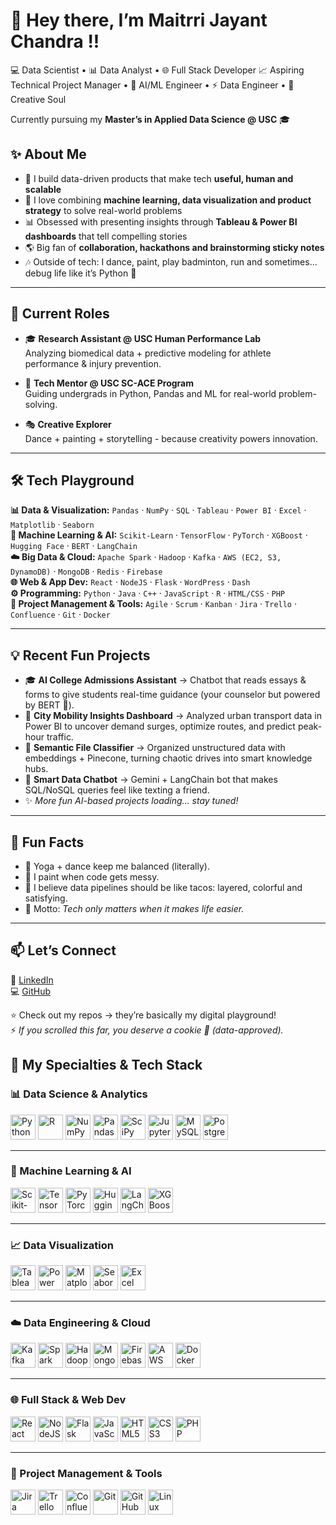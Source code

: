 # 🌸 Hey there, I’m Maitrri Jayant Chandra !!

💻 Data Scientist • 📊 Data Analyst  • 🌐 Full Stack Developer
📈 Aspiring Technical Project Manager • 🤖 AI/ML Engineer • ⚡ Data Engineer • 🎨 Creative Soul  

Currently pursuing my **Master’s in Applied Data Science @ USC** 🎓  


## ✨ About Me  

- 🚀 I build data-driven products that make tech **useful, human and scalable**  
- 🧠 I love combining **machine learning, data visualization and product strategy** to solve real-world problems  
- 📊 Obsessed with presenting insights through **Tableau & Power BI dashboards** that tell compelling stories  
- 🌎 Big fan of **collaboration, hackathons and brainstorming sticky notes**  
- 🎶 Outside of tech: I dance, paint, play badminton, run and sometimes… debug life like it’s Python 🐍  

---

## 🔬 Current Roles  

- 🎓 **Research Assistant @ USC Human Performance Lab**  
  Analyzing biomedical data + predictive modeling for athlete performance & injury prevention.  

- 💬 **Tech Mentor @ USC SC-ACE Program**  
  Guiding undergrads in Python, Pandas and ML for real-world problem-solving.  

- 🎭 **Creative Explorer**  
  Dance + painting + storytelling - because creativity powers innovation.  

---

## 🛠️ Tech Playground  

**📊 Data & Visualization:** `Pandas` · `NumPy` · `SQL` · `Tableau` · `Power BI` · `Excel` · `Matplotlib` · `Seaborn`  
**🤖 Machine Learning & AI:** `Scikit-Learn` · `TensorFlow` · `PyTorch` · `XGBoost` · `Hugging Face` · `BERT` · `LangChain`  
**☁️ Big Data & Cloud:** `Apache Spark` · `Hadoop` · `Kafka` · `AWS (EC2, S3, DynamoDB)` · `MongoDB` · `Redis` · `Firebase`  
**🌐 Web & App Dev:** `React` · `NodeJS` · `Flask` · `WordPress` · `Dash`  
**⚙️ Programming:** `Python` · `Java` · `C++` · `JavaScript` · `R` · `HTML/CSS` · `PHP`  
**📌 Project Management & Tools:** `Agile` · `Scrum` · `Kanban` · `Jira` · `Trello` · `Confluence` · `Git` · `Docker`  

---

## 💡 Recent Fun Projects  

- 🎓 **AI College Admissions Assistant** → Chatbot that reads essays & forms to give students real-time guidance (your counselor but powered by BERT 🤖).  
- 🚌 **City Mobility Insights Dashboard** → Analyzed urban transport data in Power BI to uncover demand surges, optimize routes, and predict peak-hour traffic.  
- 📂 **Semantic File Classifier** → Organized unstructured data with embeddings + Pinecone, turning chaotic drives into smart knowledge hubs.  
- 💬 **Smart Data Chatbot** → Gemini + LangChain bot that makes SQL/NoSQL queries feel like texting a friend.  
- ✨ *More fun AI-based projects loading… stay tuned!*  

---

## 🌟 Fun Facts  

- 🧘 Yoga + dance keep me balanced (literally).  
- 🎨 I paint when code gets messy.  
- 🌮 I believe data pipelines should be like tacos: layered, colorful and satisfying.  
- 🤝 Motto: *Tech only matters when it makes life easier.*  

---

## 📫 Let’s Connect  

💼 [LinkedIn](https://www.linkedin.com/in/maitrrichandra)  
💻 [GitHub](https://github.com/maitrri)  

⭐ Check out my repos → they’re basically my digital playground!  
⚡ *If you scrolled this far, you deserve a cookie 🍪 (data-approved).*  

## 🔧 My Specialties & Tech Stack  

### 📊 Data Science & Analytics  
<p align="left">
  <img src="https://cdn.jsdelivr.net/gh/devicons/devicon/icons/python/python-original.svg" alt="Python" width="40" height="40"/>
  <img src="https://cdn.jsdelivr.net/gh/devicons/devicon/icons/r/r-original.svg" alt="R" width="40" height="40"/>
  <img src="https://cdn.jsdelivr.net/gh/devicons/devicon/icons/numpy/numpy-original.svg" alt="NumPy" width="40" height="40"/>
  <img src="https://cdn.jsdelivr.net/gh/devicons/devicon/icons/pandas/pandas-original.svg" alt="Pandas" width="40" height="40"/>
  <img src="https://cdn.jsdelivr.net/gh/devicons/devicon/icons/scipy/scipy-original.svg" alt="SciPy" width="40" height="40"/>
  <img src="https://cdn.jsdelivr.net/gh/devicons/devicon/icons/jupyter/jupyter-original.svg" alt="Jupyter" width="40" height="40"/>
  <img src="https://cdn.jsdelivr.net/gh/devicons/devicon/icons/mysql/mysql-original.svg" alt="MySQL" width="40" height="40"/>
  <img src="https://cdn.jsdelivr.net/gh/devicons/devicon/icons/postgresql/postgresql-original.svg" alt="PostgreSQL" width="40" height="40"/>
</p>

---

### 🤖 Machine Learning & AI  
<p align="left">
  <img src="https://cdn.jsdelivr.net/gh/devicons/devicon/icons/scikitlearn/scikitlearn-original.svg" alt="Scikit-Learn" width="40" height="40"/>
  <img src="https://cdn.jsdelivr.net/gh/devicons/devicon/icons/tensorflow/tensorflow-original.svg" alt="TensorFlow" width="40" height="40"/>
  <img src="https://cdn.jsdelivr.net/gh/devicons/devicon/icons/pytorch/pytorch-original.svg" alt="PyTorch" width="40" height="40"/>
  <img src="https://cdn.jsdelivr.net/gh/devicons/devicon/icons/huggingface/huggingface-original.svg" alt="HuggingFace" width="40" height="40"/>
  <img src="https://cdn.jsdelivr.net/gh/devicons/devicon/icons/langchain/langchain-original.svg" alt="LangChain" width="40" height="40"/>
  <img src="https://cdn.jsdelivr.net/gh/devicons/devicon/icons/xgboost/xgboost-original.svg" alt="XGBoost" width="40" height="40"/>
</p>

---

### 📈 Data Visualization  
<p align="left">
  <img src="https://cdn.jsdelivr.net/gh/devicons/devicon/icons/tableau/tableau-original.svg" alt="Tableau" width="40" height="40"/>
  <img src="https://cdn.jsdelivr.net/gh/devicons/devicon/icons/powerbi/powerbi-original.svg" alt="Power BI" width="40" height="40"/>
  <img src="https://cdn.jsdelivr.net/gh/devicons/devicon/icons/matplotlib/matplotlib-original.svg" alt="Matplotlib" width="40" height="40"/>
  <img src="https://cdn.jsdelivr.net/gh/devicons/devicon/icons/seaborn/seaborn-original.svg" alt="Seaborn" width="40" height="40"/>
  <img src="https://cdn.jsdelivr.net/gh/devicons/devicon/icons/excel/excel-original.svg" alt="Excel" width="40" height="40"/>
</p>

---

### ☁️ Data Engineering & Cloud  
<p align="left">
  <img src="https://cdn.jsdelivr.net/gh/devicons/devicon/icons/apachekafka/apachekafka-original.svg" alt="Kafka" width="40" height="40"/>
  <img src="https://cdn.jsdelivr.net/gh/devicons/devicon/icons/apachespark/apachespark-original.svg" alt="Spark" width="40" height="40"/>
  <img src="https://cdn.jsdelivr.net/gh/devicons/devicon/icons/hadoop/hadoop-original.svg" alt="Hadoop" width="40" height="40"/>
  <img src="https://cdn.jsdelivr.net/gh/devicons/devicon/icons/mongodb/mongodb-original.svg" alt="MongoDB" width="40" height="40"/>
  <img src="https://cdn.jsdelivr.net/gh/devicons/devicon/icons/firebase/firebase-plain.svg" alt="Firebase" width="40" height="40"/>
  <img src="https://cdn.jsdelivr.net/gh/devicons/devicon/icons/aws/aws-original.svg" alt="AWS" width="40" height="40"/>
  <img src="https://cdn.jsdelivr.net/gh/devicons/devicon/icons/docker/docker-original.svg" alt="Docker" width="40" height="40"/>
</p>

---

### 🌐 Full Stack & Web Dev  
<p align="left">
  <img src="https://cdn.jsdelivr.net/gh/devicons/devicon/icons/react/react-original.svg" alt="React" width="40" height="40"/>
  <img src="https://cdn.jsdelivr.net/gh/devicons/devicon/icons/nodejs/nodejs-original.svg" alt="NodeJS" width="40" height="40"/>
  <img src="https://cdn.jsdelivr.net/gh/devicons/devicon/icons/flask/flask-original.svg" alt="Flask" width="40" height="40"/>
  <img src="https://cdn.jsdelivr.net/gh/devicons/devicon/icons/javascript/javascript-original.svg" alt="JavaScript" width="40" height="40"/>
  <img src="https://cdn.jsdelivr.net/gh/devicons/devicon/icons/html5/html5-original.svg" alt="HTML5" width="40" height="40"/>
  <img src="https://cdn.jsdelivr.net/gh/devicons/devicon/icons/css3/css3-original.svg" alt="CSS3" width="40" height="40"/>
  <img src="https://cdn.jsdelivr.net/gh/devicons/devicon/icons/php/php-original.svg" alt="PHP" width="40" height="40"/>
</p>

---

### 📌 Project Management & Tools  
<p align="left">
  <img src="https://cdn.jsdelivr.net/gh/devicons/devicon/icons/jira/jira-original.svg" alt="Jira" width="40" height="40"/>
  <img src="https://cdn.jsdelivr.net/gh/devicons/devicon/icons/trello/trello-plain.svg" alt="Trello" width="40" height="40"/>
  <img src="https://cdn.jsdelivr.net/gh/devicons/devicon/icons/confluence/confluence-original.svg" alt="Confluence" width="40" height="40"/>
  <img src="https://cdn.jsdelivr.net/gh/devicons/devicon/icons/git/git-original.svg" alt="Git" width="40" height="40"/>
  <img src="https://cdn.jsdelivr.net/gh/devicons/devicon/icons/github/github-original.svg" alt="GitHub" width="40" height="40"/>
  <img src="https://cdn.jsdelivr.net/gh/devicons/devicon/icons/linux/linux-original.svg" alt="Linux" width="40" height="40"/>
</p>
